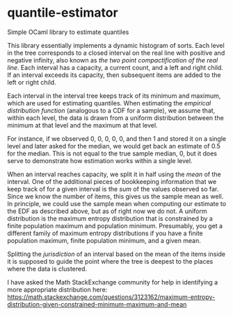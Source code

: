 # quantile-estimator
Simple OCaml library to estimate quantiles

This library essentially implements a dynamic histogram of sorts. Each level in the tree corresponds to a closed interval on the real line with positive and negative infinity, also known as _the two point compactification of the real line_. Each interval has a capacity, a current count, and a left and right child. If an interval exceeds its capacity, then subsequent items are added to the left or right child.

Each interval in the interval tree keeps track of its minimum and maximum, which are used for estimating quantiles. When estimating the _empirical distribution function_ (analogous to a CDF for a sample), we assume that, within each level, the data is drawn from a uniform distribution between the minimum at that level and the maximum at that level.

For instance, if we observed 0, 0, 0, 0, 0, and then 1 and stored it on a single level and later asked for the median, we would get back an estimate of 0.5 for the median. This is not equal to the true sample median, 0, but it does serve to demonstrate how estimation works within a single level.

When an interval reaches capacity, we split it in half using the *mean* of the interval. One of the additional pieces of bookkeeping information that we keep track of for a given interval is the *sum* of the values observed so far. Since we know the number of items, this gives us the sample mean as well. In principle, we could use the sample mean when computing our estimate to the EDF as described above, but as of right now we do not. A uniform distribution is the maximum entropy distribution that is constrained by a finite population maximum and population minimum. Presumably, you get a different family of maximum entropy distributions if you have a finite population maximum, finite population minimum, and a given mean.

Splitting the _jurisdiction_ of an interval based on the mean of the items inside it is supposed to guide the point where the tree is deepest to the places where the data is clustered.

I have asked the Math StackExchange community for help in identifying a more appropriate distribution here: https://math.stackexchange.com/questions/3123162/maximum-entropy-distribution-given-constrained-minimum-maximum-and-mean
